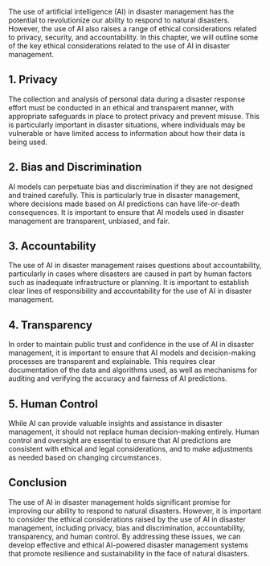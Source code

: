 
The use of artificial intelligence (AI) in disaster management has the potential to revolutionize our ability to respond to natural disasters. However, the use of AI also raises a range of ethical considerations related to privacy, security, and accountability. In this chapter, we will outline some of the key ethical considerations related to the use of AI in disaster management.

1\. Privacy
----------

The collection and analysis of personal data during a disaster response effort must be conducted in an ethical and transparent manner, with appropriate safeguards in place to protect privacy and prevent misuse. This is particularly important in disaster situations, where individuals may be vulnerable or have limited access to information about how their data is being used.

2\. Bias and Discrimination
--------------------------

AI models can perpetuate bias and discrimination if they are not designed and trained carefully. This is particularly true in disaster management, where decisions made based on AI predictions can have life-or-death consequences. It is important to ensure that AI models used in disaster management are transparent, unbiased, and fair.

3\. Accountability
-----------------

The use of AI in disaster management raises questions about accountability, particularly in cases where disasters are caused in part by human factors such as inadequate infrastructure or planning. It is important to establish clear lines of responsibility and accountability for the use of AI in disaster management.

4\. Transparency
---------------

In order to maintain public trust and confidence in the use of AI in disaster management, it is important to ensure that AI models and decision-making processes are transparent and explainable. This requires clear documentation of the data and algorithms used, as well as mechanisms for auditing and verifying the accuracy and fairness of AI predictions.

5\. Human Control
----------------

While AI can provide valuable insights and assistance in disaster management, it should not replace human decision-making entirely. Human control and oversight are essential to ensure that AI predictions are consistent with ethical and legal considerations, and to make adjustments as needed based on changing circumstances.

Conclusion
----------

The use of AI in disaster management holds significant promise for improving our ability to respond to natural disasters. However, it is important to consider the ethical considerations raised by the use of AI in disaster management, including privacy, bias and discrimination, accountability, transparency, and human control. By addressing these issues, we can develop effective and ethical AI-powered disaster management systems that promote resilience and sustainability in the face of natural disasters.
